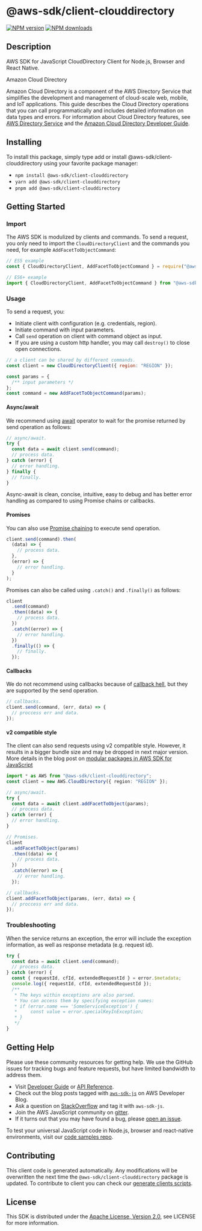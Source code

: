 # @aws-sdk/client-clouddirectory

[![NPM version](https://img.shields.io/npm/v/@aws-sdk/client-clouddirectory/latest.svg)](https://www.npmjs.com/package/@aws-sdk/client-clouddirectory)
[![NPM downloads](https://img.shields.io/npm/dm/@aws-sdk/client-clouddirectory.svg)](https://www.npmjs.com/package/@aws-sdk/client-clouddirectory)

## Description

AWS SDK for JavaScript CloudDirectory Client for Node.js, Browser and React Native.

<fullname>Amazon Cloud Directory</fullname>

<p>Amazon Cloud Directory is a component of the AWS Directory Service that simplifies the
development and management of cloud-scale web, mobile, and IoT applications. This guide
describes the Cloud Directory operations that you can call programmatically and includes
detailed information on data types and errors. For information about Cloud Directory features, see <a href="https://aws.amazon.com/directoryservice/">AWS Directory
Service</a> and the <a href="https://docs.aws.amazon.com/clouddirectory/latest/developerguide/what_is_cloud_directory.html">Amazon Cloud Directory Developer Guide</a>.</p>

## Installing

To install this package, simply type add or install @aws-sdk/client-clouddirectory
using your favorite package manager:

- `npm install @aws-sdk/client-clouddirectory`
- `yarn add @aws-sdk/client-clouddirectory`
- `pnpm add @aws-sdk/client-clouddirectory`

## Getting Started

### Import

The AWS SDK is modulized by clients and commands.
To send a request, you only need to import the `CloudDirectoryClient` and
the commands you need, for example `AddFacetToObjectCommand`:

```js
// ES5 example
const { CloudDirectoryClient, AddFacetToObjectCommand } = require("@aws-sdk/client-clouddirectory");
```

```ts
// ES6+ example
import { CloudDirectoryClient, AddFacetToObjectCommand } from "@aws-sdk/client-clouddirectory";
```

### Usage

To send a request, you:

- Initiate client with configuration (e.g. credentials, region).
- Initiate command with input parameters.
- Call `send` operation on client with command object as input.
- If you are using a custom http handler, you may call `destroy()` to close open connections.

```js
// a client can be shared by different commands.
const client = new CloudDirectoryClient({ region: "REGION" });

const params = {
  /** input parameters */
};
const command = new AddFacetToObjectCommand(params);
```

#### Async/await

We recommend using [await](https://developer.mozilla.org/en-US/docs/Web/JavaScript/Reference/Operators/await)
operator to wait for the promise returned by send operation as follows:

```js
// async/await.
try {
  const data = await client.send(command);
  // process data.
} catch (error) {
  // error handling.
} finally {
  // finally.
}
```

Async-await is clean, concise, intuitive, easy to debug and has better error handling
as compared to using Promise chains or callbacks.

#### Promises

You can also use [Promise chaining](https://developer.mozilla.org/en-US/docs/Web/JavaScript/Guide/Using_promises#chaining)
to execute send operation.

```js
client.send(command).then(
  (data) => {
    // process data.
  },
  (error) => {
    // error handling.
  }
);
```

Promises can also be called using `.catch()` and `.finally()` as follows:

```js
client
  .send(command)
  .then((data) => {
    // process data.
  })
  .catch((error) => {
    // error handling.
  })
  .finally(() => {
    // finally.
  });
```

#### Callbacks

We do not recommend using callbacks because of [callback hell](http://callbackhell.com/),
but they are supported by the send operation.

```js
// callbacks.
client.send(command, (err, data) => {
  // proccess err and data.
});
```

#### v2 compatible style

The client can also send requests using v2 compatible style.
However, it results in a bigger bundle size and may be dropped in next major version. More details in the blog post
on [modular packages in AWS SDK for JavaScript](https://aws.amazon.com/blogs/developer/modular-packages-in-aws-sdk-for-javascript/)

```ts
import * as AWS from "@aws-sdk/client-clouddirectory";
const client = new AWS.CloudDirectory({ region: "REGION" });

// async/await.
try {
  const data = await client.addFacetToObject(params);
  // process data.
} catch (error) {
  // error handling.
}

// Promises.
client
  .addFacetToObject(params)
  .then((data) => {
    // process data.
  })
  .catch((error) => {
    // error handling.
  });

// callbacks.
client.addFacetToObject(params, (err, data) => {
  // proccess err and data.
});
```

### Troubleshooting

When the service returns an exception, the error will include the exception information,
as well as response metadata (e.g. request id).

```js
try {
  const data = await client.send(command);
  // process data.
} catch (error) {
  const { requestId, cfId, extendedRequestId } = error.$metadata;
  console.log({ requestId, cfId, extendedRequestId });
  /**
   * The keys within exceptions are also parsed.
   * You can access them by specifying exception names:
   * if (error.name === 'SomeServiceException') {
   *     const value = error.specialKeyInException;
   * }
   */
}
```

## Getting Help

Please use these community resources for getting help.
We use the GitHub issues for tracking bugs and feature requests, but have limited bandwidth to address them.

- Visit [Developer Guide](https://docs.aws.amazon.com/sdk-for-javascript/v3/developer-guide/welcome.html)
  or [API Reference](https://docs.aws.amazon.com/AWSJavaScriptSDK/v3/latest/index.html).
- Check out the blog posts tagged with [`aws-sdk-js`](https://aws.amazon.com/blogs/developer/tag/aws-sdk-js/)
  on AWS Developer Blog.
- Ask a question on [StackOverflow](https://stackoverflow.com/questions/tagged/aws-sdk-js) and tag it with `aws-sdk-js`.
- Join the AWS JavaScript community on [gitter](https://gitter.im/aws/aws-sdk-js-v3).
- If it turns out that you may have found a bug, please [open an issue](https://github.com/aws/aws-sdk-js-v3/issues/new/choose).

To test your universal JavaScript code in Node.js, browser and react-native environments,
visit our [code samples repo](https://github.com/aws-samples/aws-sdk-js-tests).

## Contributing

This client code is generated automatically. Any modifications will be overwritten the next time the `@aws-sdk/client-clouddirectory` package is updated.
To contribute to client you can check our [generate clients scripts](https://github.com/aws/aws-sdk-js-v3/tree/main/scripts/generate-clients).

## License

This SDK is distributed under the
[Apache License, Version 2.0](http://www.apache.org/licenses/LICENSE-2.0),
see LICENSE for more information.
